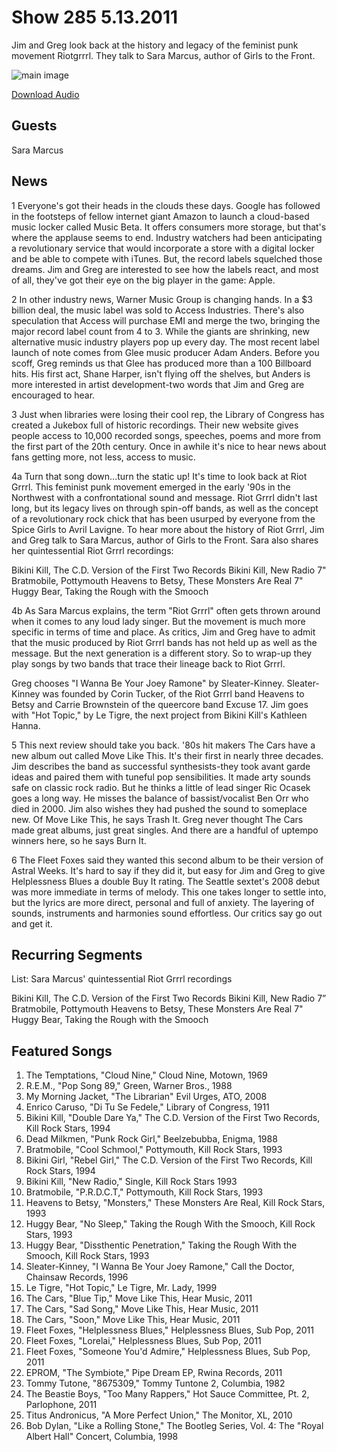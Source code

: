# Show 285 5.13.2011
Jim and Greg look back at the history and legacy of the feminist punk movement Riotgrrrl. They talk to Sara Marcus, author of Girls to the Front.

![main image](http://www.soundopinions.org/images/2011/riotgrrrl.jpg)

[Download Audio](http://audio.soundopinions.org/streams/2011/05/so_20110513.m3u)

## Guests
Sara Marcus

## News
1 Everyone's got their heads in the clouds these days. Google has followed in the footsteps of fellow internet giant Amazon to launch a cloud-based music locker called Music Beta. It offers consumers more storage, but that's where the applause seems to end. Industry watchers had been anticipating a revolutionary service that would incorporate a store with a digital locker and be able to compete with iTunes. But, the record labels squelched those dreams. Jim and Greg are interested to see how the labels react, and most of all, they've got their eye on the big player in the game: Apple.

2 In other industry news, Warner Music Group is changing hands. In a $3 billion deal, the music label was sold to Access Industries. There's also speculation that Access will purchase EMI and merge the two, bringing the major record label count from 4 to 3. While the giants are shrinking, new alternative music industry players pop up every day. The most recent label launch of note comes from Glee music producer Adam Anders. Before you scoff, Greg reminds us that Glee has produced more than a 100 Billboard hits. His first act, Shane Harper, isn't flying off the shelves, but Anders is more interested in artist development-two words that Jim and Greg are encouraged to hear.

3 Just when libraries were losing their cool rep, the Library of Congress has created a Jukebox full of historic recordings. Their new website gives people access to 10,000 recorded songs, speeches, poems and more from the first part of the 20th century. Once in awhile it's nice to hear news about fans getting more, not less, access to music.

4a Turn that song down...turn the static up! It's time to look back at Riot Grrrl. This feminist punk movement emerged in the early '90s in the Northwest with a confrontational sound and message. Riot Grrrl didn't last long, but its legacy lives on through spin-off bands, as well as the concept of a revolutionary rock chick that has been usurped by everyone from the Spice Girls to Avril Lavigne. To hear more about the history of Riot Grrrl, Jim and Greg talk to Sara Marcus, author of Girls to the Front. Sara also shares her quintessential Riot Grrrl recordings:

Bikini Kill, The C.D. Version of the First Two Records
Bikini Kill, New Radio 7" 
Bratmobile, Pottymouth
Heavens to Betsy, These Monsters Are Real 7"
Huggy Bear, Taking the Rough with the Smooch

4b As Sara Marcus explains, the term "Riot Grrrl" often gets thrown around when it comes to any loud lady singer. But the movement is much more specific in terms of time and place. As critics, Jim and Greg have to admit that the music produced by Riot Grrrl bands has not held up as well as the message. But the next generation is a different story. So to wrap-up they play songs by two bands that trace their lineage back to Riot Grrrl.

Greg chooses "I Wanna Be Your Joey Ramone" by Sleater-Kinney. Sleater-Kinney was founded by Corin Tucker, of the Riot Grrrl band Heavens to Betsy and Carrie Brownstein of the queercore band Excuse 17. Jim goes with "Hot Topic," by Le Tigre, the next project from Bikini Kill's Kathleen Hanna.

5 This next review should take you back. '80s hit makers The Cars have a new album out called Move Like This. It's their first in nearly three decades. Jim describes the band as successful synthesists-they took avant garde ideas and paired them with tuneful pop sensibilities. It made arty sounds safe on classic rock radio. But he thinks a little of lead singer Ric Ocasek goes a long way. He misses the balance of bassist/vocalist Ben Orr who died in 2000. Jim also wishes they had pushed the sound to someplace new. Of Move Like This, he says Trash It. Greg never thought The Cars made great albums, just great singles. And there are a handful of uptempo winners here, so he says Burn It.

6 The Fleet Foxes said they wanted this second album to be their version of Astral Weeks. It's hard to say if they did it, but easy for Jim and Greg to give Helplessness Blues a double Buy It rating. The Seattle sextet's 2008 debut was more immediate in terms of melody. This one takes longer to settle into, but the lyrics are more direct, personal and full of anxiety. The layering of sounds, instruments and harmonies sound effortless. Our critics say go out and get it.

## Recurring Segments
List: Sara Marcus' quintessential Riot Grrrl recordings

Bikini Kill, The C.D. Version of the First Two Records
Bikini Kill, New Radio 7” 
Bratmobile, Pottymouth
Heavens to Betsy, These Monsters Are Real 7"
Huggy Bear, Taking the Rough with the Smooch

## Featured Songs
1. The Temptations, "Cloud Nine," Cloud Nine, Motown, 1969
2. R.E.M., "Pop Song 89," Green, Warner Bros., 1988
3. My Morning Jacket, "The Librarian" Evil Urges, ATO, 2008
4. Enrico Caruso, "Di Tu Se Fedele," Library of Congress, 1911
5. Bikini Kill, "Double Dare Ya," The C.D. Version of the First Two Records, Kill Rock Stars, 1994
6. Dead Milkmen, "Punk Rock Girl," Beelzebubba, Enigma, 1988
7. Bratmobile, "Cool Schmool," Pottymouth, Kill Rock Stars, 1993
8. Bikini Girl, "Rebel Girl," The C.D. Version of the First Two Records, Kill Rock Stars, 1994
9. Bikini Kill, "New Radio," Single, Kill Rock Stars 1993
10. Bratmobile, "P.R.D.C.T," Pottymouth, Kill Rock Stars, 1993
11. Heavens to Betsy, "Monsters," These Monsters Are Real, Kill Rock Stars, 1993
12. Huggy Bear, "No Sleep," Taking the Rough With the Smooch, Kill Rock Stars, 1993
13. Huggy Bear, "Dissthentic Penetration," Taking the Rough With the Smooch, Kill Rock Stars, 1993
14. Sleater-Kinney, "I Wanna Be Your Joey Ramone," Call the Doctor, Chainsaw Records, 1996 
15. Le Tigre, "Hot Topic," Le Tigre, Mr. Lady, 1999
16. The Cars, "Blue Tip," Move Like This, Hear Music, 2011
17. The Cars, "Sad Song," Move Like This, Hear Music, 2011
18. The Cars, "Soon," Move Like This, Hear Music, 2011
19. Fleet Foxes, "Helplessness Blues," Helplessness Blues, Sub Pop, 2011
20. Fleet Foxes, "Lorelai," Helplessness Blues, Sub Pop, 2011
21. Fleet Foxes, "Someone You'd Admire," Helplessness Blues, Sub Pop, 2011
22. EPROM, "The Symbiote," Pipe Dream EP, Rwina Records, 2011
23. Tommy Tutone, "8675309," Tommy Tuntone 2, Columbia, 1982
24. The Beastie Boys, "Too Many Rappers," Hot Sauce Committee, Pt. 2, Parlophone, 2011
25. Titus Andronicus, "A More Perfect Union," The Monitor, XL, 2010
26. Bob Dylan, "Like a Rolling Stone," The Bootleg Series, Vol. 4: The "Royal Albert Hall" Concert, Columbia, 1998
